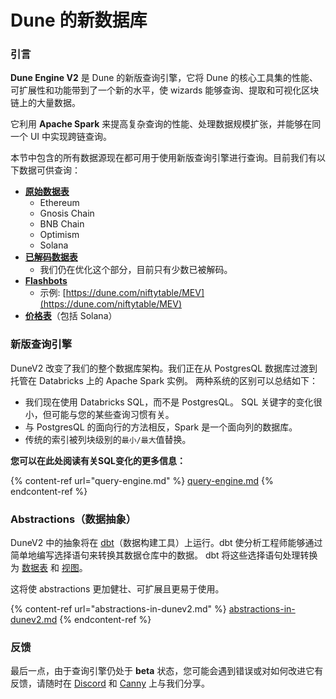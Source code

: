 # Dune 的新数据库

### **引言**

**Dune Engine V2** 是 Dune 的新版查询引擎，它将 Dune 的核心工具集的性能、可扩展性和功能带到了一个新的水平，使 wizards 能够查询、提取和可视化区块链上的大量数据。

它利用 **Apache Spark** 来提高复杂查询的性能、处理数据规模扩张，并能够在同一个 UI 中实现跨链查询。

本节中包含的所有数据源现在都可用于使用新版查询引擎进行查询。目前我们有以下数据可供查询：

* ****[**原始数据表**](../../data-tables/data-tables/raw-data/)****
  * Ethereum
  * Gnosis Chain
  * BNB Chain
  * Optimism
  * Solana
* ****[**已解码数据表**](../../data-tables/data-tables/decoded-data.md)****
  * 我们仍在优化这个部分，目前只有少数已被解码。
* ****[**Flashbots**](../../data-tables/data-tables/community-data/flashbots.md)****
  * 示例: [https://dune.com/niftytable/MEV](https://dune.com/niftytable/MEV)
* ****[**价格表**](../../data-tables/data-tables/prices.md)****（包括 Solana）

### 新版查询引擎

DuneV2 改变了我们的整个数据库架构。我们正在从 PostgresQL 数据库过渡到托管在 Databricks 上的 Apache Spark 实例。 两种系统的区别可以总结如下：

* 我们现在使用 Databricks SQL，而不是 PostgresQL。 SQL 关键字的变化很小，但可能与您的某些查询习惯有关。&#x20;
* 与 PostgresQL 的面向行的方法相反，Spark 是一个面向列的数据库。
* 传统的索引被列块级别的`最小/最大`值替换。

**您可以在此处阅读有关SQL变化的更多信息：**

{% content-ref url="query-engine.md" %}
[query-engine.md](query-engine.md)
{% endcontent-ref %}

### Abstractions（数据抽象）

DuneV2 中的抽象将在 [dbt](https://docs.getdbt.com/docs/introduction)（数据构建工具）上运行。dbt 使分析工程师能够通过简单地编写选择语句来转换其数据仓库中的数据。 dbt 将这些选择语句处理转换为 [数据表](https://docs.getdbt.com/terms/table) 和 [视图](https://docs.getdbt.com/terms/view)。

这将使 abstractions 更加健壮、可扩展且更易于使用。

{% content-ref url="abstractions-in-dunev2.md" %}
[abstractions-in-dunev2.md](abstractions-in-dunev2.md)
{% endcontent-ref %}

### 反馈

最后一点，由于查询引擎仍处于 **beta** 状态，您可能会遇到错误或对如何改进它有反馈，请随时在 [Discord](https://discord.com/invite/ErrzwBz) 和 [Canny](https://dune.canny.io/) 上与我们分享。
